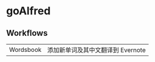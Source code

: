 goAlfred
========

Workflows
--------
<table>
<tr><td>Wordsbook</td><td>添加新单词及其中文翻译到 Evernote</td></tr>
</table>




